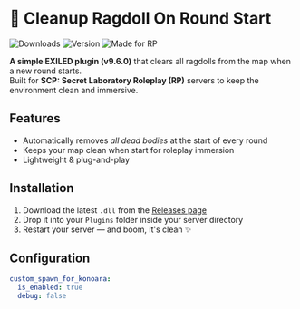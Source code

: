 # 🧹 Cleanup Ragdoll On Round Start

![Downloads](https://img.shields.io/github/downloads/Konoaru384/CleanupRagdollOnRoundStart/releases/tag/1.0/total?style=for-the-badge)
![Version](https://img.shields.io/badge/EXILED-9.6.0-blueviolet?style=for-the-badge)
![Made for RP](https://img.shields.io/badge/RP%20Friendly-%E2%9C%94-lightgreen?style=for-the-badge)

**A simple EXILED plugin (v9.6.0)** that clears all ragdolls from the map when a new round starts.  
Built for **SCP: Secret Laboratory Roleplay (RP)** servers to keep the environment clean and immersive.


## Features

-  Automatically removes *all dead bodies* at the start of every round
-  Keeps your map clean when start for roleplay immersion
-  Lightweight & plug-and-play

##  Installation

1. Download the latest `.dll` from the [Releases page](https://github.com/Konoaru384/CleanupRagdollOnRoundStart/releases)
2. Drop it into your `Plugins` folder inside your server directory
3. Restart your server — and boom, it's clean ✨

## Configuration

```yaml
custom_spawn_for_konoara:
  is_enabled: true
  debug: false
